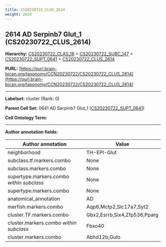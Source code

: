```yaml
---
title: CS20230722_CLUS_2614
weight: 2614
---
```

## 2614 AD Serpinb7 Glut_1 (CS20230722_CLUS_2614)
<b>Hierarchy: </b>
[CS20230722_CLAS_18](../CS20230722_CLAS_18) >
[CS20230722_SUBC_147](../CS20230722_SUBC_147) >
[CS20230722_SUPT_0641](../CS20230722_SUPT_0641) >
[CS20230722_CLUS_2614](../CS20230722_CLUS_2614)

**PURL:** [https://purl.brain-bican.org/taxonomy/CCN20230722/CS20230722_CLUS_2614](https://purl.brain-bican.org/taxonomy/CCN20230722/CS20230722_CLUS_2614)

---


**Labelset:** cluster (Rank: 0)

**Parent Cell Set:** 0641 AD Serpinb7 Glut_1 ([CS20230722_SUPT_0641](../CS20230722_SUPT_0641))



**Cell Ontology Term:** 

[MARKER GENES.]: #


---

[TRANSFERRED ANNOTATIONS.]: #


[AUTHOR ANNOTATION FIELDS.]: #


**Author annotation fields:**

| Author annotation | Value |
|-------------------|-------|
|neighborhood|TH-EPI-Glut|
|subclass.tf.markers.combo|None|
|subclass.markers.combo|None|
|supertype.markers.combo _within subclass_|None|
|supertype.markers.combo|None|
|anatomical_annotation|AD|
|merfish.markers.combo|Aqp6,Mctp2,Slc17a7,Syt2|
|cluster.TF.markers.combo|Gbx2,Esrrb,Six4,Zfp536,Pparg|
|cluster.markers.combo _within subclass_|Fbxo40|
|cluster.markers.combo|Abhd12b,Gulo|
